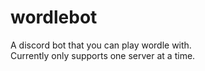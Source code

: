 # wordlebot
A discord bot that you can play wordle with. <br/>
Currently only supports one server at a time.
